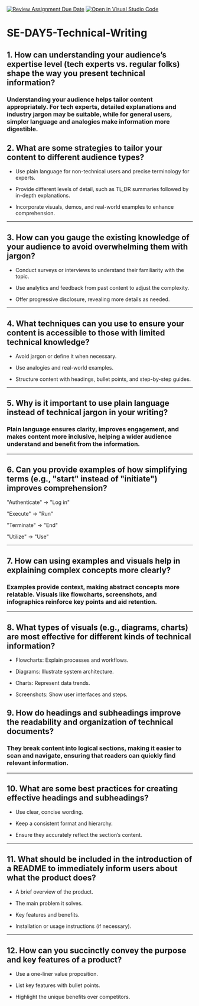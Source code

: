 [![Review Assignment Due Date](https://classroom.github.com/assets/deadline-readme-button-22041afd0340ce965d47ae6ef1cefeee28c7c493a6346c4f15d667ab976d596c.svg)](https://classroom.github.com/a/zsAR-pyY)
[![Open in Visual Studio Code](https://classroom.github.com/assets/open-in-vscode-2e0aaae1b6195c2367325f4f02e2d04e9abb55f0b24a779b69b11b9e10269abc.svg)](https://classroom.github.com/online_ide?assignment_repo_id=18465727&assignment_repo_type=AssignmentRepo)
# SE-DAY5-Technical-Writing

## 1. How can understanding your audience’s expertise level (tech experts vs. regular folks) shape the way you present technical information?

### Understanding your audience helps tailor content appropriately. For tech experts, detailed explanations and industry jargon may be suitable, while for general users, simpler language and analogies make information more digestible.

## 2. What are some strategies to tailor your content to different audience types?

- Use plain language for non-technical users and precise terminology for experts.

- Provide different levels of detail, such as TL;DR summaries followed by in-depth explanations.

- Incorporate visuals, demos, and real-world examples to enhance comprehension.

---

## 3. How can you gauge the existing knowledge of your audience to avoid overwhelming them with jargon?

- Conduct surveys or interviews to understand their familiarity with the topic.

- Use analytics and feedback from past content to adjust the complexity.

- Offer progressive disclosure, revealing more details as needed.


---

## 4. What techniques can you use to ensure your content is accessible to those with limited technical knowledge?

- Avoid jargon or define it when necessary.

- Use analogies and real-world examples.

- Structure content with headings, bullet points, and step-by-step guides.

---

## 5. Why is it important to use plain language instead of technical jargon in your writing?

### Plain language ensures clarity, improves engagement, and makes content more inclusive, helping a wider audience understand and benefit from the information.

---

## 6. Can you provide examples of how simplifying terms (e.g., "start" instead of "initiate") improves comprehension?


"Authenticate" → "Log in"

"Execute" → "Run"

"Terminate" → "End"

"Utilize" → "Use"

---

## 7. How can using examples and visuals help in explaining complex concepts more clearly?

### Examples provide context, making abstract concepts more relatable. Visuals like flowcharts, screenshots, and infographics reinforce key points and aid retention.

---

## 8. What types of visuals (e.g., diagrams, charts) are most effective for different kinds of technical information?

- Flowcharts: Explain processes and workflows.

- Diagrams: Illustrate system architecture.

- Charts: Represent data trends.

- Screenshots: Show user interfaces and steps.

## 9. How do headings and subheadings improve the readability and organization of technical documents?

### They break content into logical sections, making it easier to scan and navigate, ensuring that readers can quickly find relevant information.

---

## 10. What are some best practices for creating effective headings and subheadings?

- Use clear, concise wording.

- Keep a consistent format and hierarchy.

- Ensure they accurately reflect the section’s content.

---

## 11. What should be included in the introduction of a README to immediately inform users about what the product does?

- A brief overview of the product.

- The main problem it solves.

- Key features and benefits.

- Installation or usage instructions (if necessary).

---

## 12. How can you succinctly convey the purpose and key features of a product?

- Use a one-liner value proposition.

- List key features with bullet points.

- Highlight the unique benefits over competitors.

